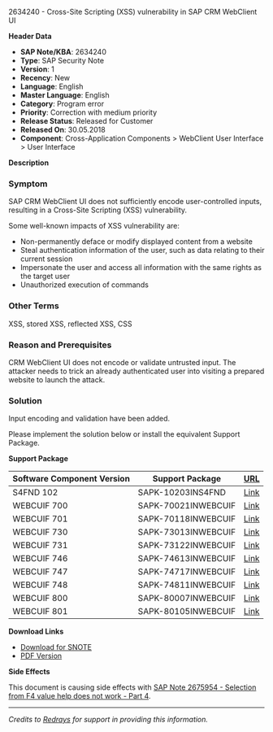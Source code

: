 2634240 - Cross-Site Scripting (XSS) vulnerability in SAP CRM WebClient UI

**Header Data**

- **SAP Note/KBA**: 2634240
- **Type**: SAP Security Note
- **Version**: 1
- **Recency**: New
- **Language**: English
- **Master Language**: English
- **Category**: Program error
- **Priority**: Correction with medium priority
- **Release Status**: Released for Customer
- **Released On**: 30.05.2018
- **Component**: Cross-Application Components > WebClient User Interface > User Interface

**Description**

### Symptom

SAP CRM WebClient UI does not sufficiently encode user-controlled inputs, resulting in a Cross-Site Scripting (XSS) vulnerability.

Some well-known impacts of XSS vulnerability are:

- Non-permanently deface or modify displayed content from a website
- Steal authentication information of the user, such as data relating to their current session
- Impersonate the user and access all information with the same rights as the target user
- Unauthorized execution of commands

### Other Terms

XSS, stored XSS, reflected XSS, CSS

### Reason and Prerequisites

CRM WebClient UI does not encode or validate untrusted input. The attacker needs to trick an already authenticated user into visiting a prepared website to launch the attack.

### Solution

Input encoding and validation have been added.

Please implement the solution below or install the equivalent Support Package.

**Support Package**

| Software Component Version | Support Package         | [URL](https://me.sap.com/supportpackage/SAPK-70021INWEBCUIF) |
|----------------------------|-------------------------|-----------------------------------------------------------|
| S4FND 102                  | SAPK-10203INS4FND       | [Link](https://me.sap.com/supportpackage/SAPK-10203INS4FND) |
| WEBCUIF 700                | SAPK-70021INWEBCUIF     | [Link](https://me.sap.com/supportpackage/SAPK-70021INWEBCUIF) |
| WEBCUIF 701                | SAPK-70118INWEBCUIF     | [Link](https://me.sap.com/supportpackage/SAPK-70118INWEBCUIF) |
| WEBCUIF 730                | SAPK-73013INWEBCUIF     | [Link](https://me.sap.com/supportpackage/SAPK-73013INWEBCUIF) |
| WEBCUIF 731                | SAPK-73122INWEBCUIF     | [Link](https://me.sap.com/supportpackage/SAPK-73122INWEBCUIF) |
| WEBCUIF 746                | SAPK-74613INWEBCUIF     | [Link](https://me.sap.com/supportpackage/SAPK-74613INWEBCUIF) |
| WEBCUIF 747                | SAPK-74717INWEBCUIF     | [Link](https://me.sap.com/supportpackage/SAPK-74717INWEBCUIF) |
| WEBCUIF 748                | SAPK-74811INWEBCUIF     | [Link](https://me.sap.com/supportpackage/SAPK-74811INWEBCUIF) |
| WEBCUIF 800                | SAPK-80007INWEBCUIF     | [Link](https://me.sap.com/supportpackage/SAPK-80007INWEBCUIF) |
| WEBCUIF 801                | SAPK-80105INWEBCUIF     | [Link](https://me.sap.com/supportpackage/SAPK-80105INWEBCUIF) |

**Download Links**

- [Download for SNOTE](https://notesdownloads.sap.com/note/0040000001045282018)
- [PDF Version](https://userapps.support.sap.com/sap/support/sfm/notes/print/0002634240?language=en-US&token=24B2519DB09A5148C4FEFE446CDBCEC2)

**Side Effects**

This document is causing side effects with [SAP Note 2675954 - Selection from F4 value help does not work - Part 4](https://me.sap.com/notes/0002675954).

---

*Credits to [Redrays](https://redrays.io) for support in providing this information.*